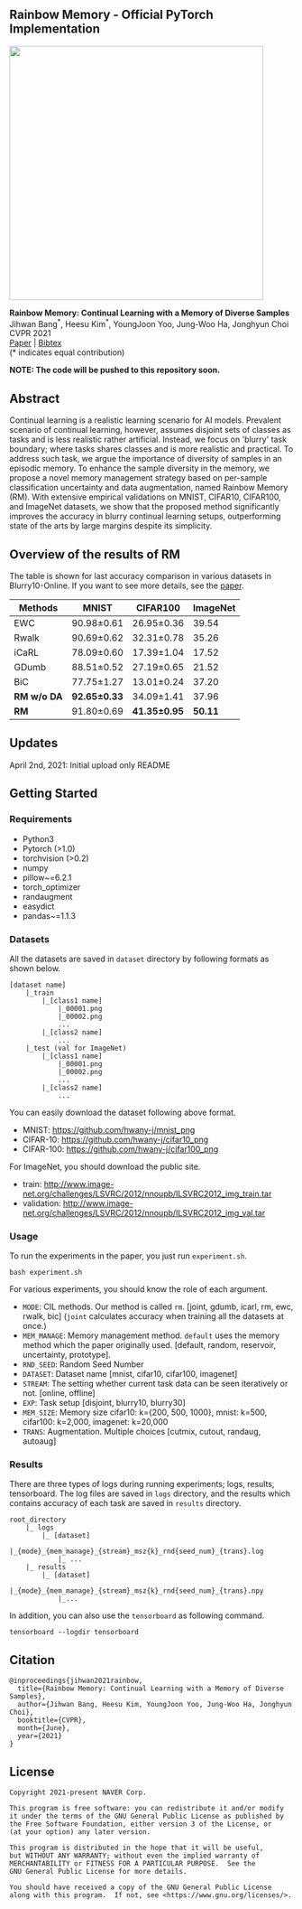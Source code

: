 ## Rainbow Memory - Official PyTorch Implementation

<img src="./overview.png" width="450">

**Rainbow Memory: Continual Learning with a Memory of Diverse Samples**<br>
Jihwan Bang<sup>\*</sup>, Heesu Kim<sup>\*</sup>, YoungJoon Yoo, Jung-Woo Ha, Jonghyun Choi<br>
CVPR 2021<br>
[Paper](https://arxiv.org/pdf/2103.17230.pdf) | [Bibtex](#Citation)<br>
(\* indicates equal contribution)

**NOTE: The code will be pushed to this repository soon.**

## Abstract
Continual learning is a realistic learning scenario for AI models. 
Prevalent scenario of continual learning, however, assumes disjoint sets of classes as tasks and is less realistic rather artificial. 
Instead, we focus on 'blurry' task boundary; where tasks shares classes and is more realistic and practical. 
To address such task, we argue the importance of diversity of samples in an episodic memory. 
To enhance the sample diversity in the memory, we propose a novel memory management strategy based on per-sample classification uncertainty and data augmentation, named Rainbow Memory (RM). 
With extensive empirical validations on MNIST, CIFAR10, CIFAR100, and ImageNet datasets, 
we show that the proposed method significantly improves the accuracy in blurry continual learning setups, outperforming state of the arts by large margins despite its simplicity.

## Overview of the results of RM
The table is shown for last accuracy comparison in various datasets in Blurry10-Online.
If you want to see more details, see the [paper](https://arxiv.org/pdf/2103.17230.pdf).

| Methods   | MNIST      | CIFAR100   | ImageNet |
|-----------|------------|------------|----------|
| EWC       | 90.98±0.61 | 26.95±0.36 | 39.54    |
| Rwalk     | 90.69±0.62 | 32.31±0.78 | 35.26    |
| iCaRL     | 78.09±0.60 | 17.39±1.04 | 17.52    |
| GDumb     | 88.51±0.52 | 27.19±0.65 | 21.52    |
| BiC       | 77.75±1.27 | 13.01±0.24 | 37.20    |
| **RM w/o DA** | **92.65±0.33** | 34.09±1.41 | 37.96    |
| **RM**        | 91.80±0.69 | **41.35±0.95** | **50.11**    |

## Updates
April 2nd, 2021: Initial upload only README

## Getting Started
### Requirements 

- Python3
- Pytorch (>1.0)
- torchvision (>0.2)
- numpy
- pillow~=6.2.1
- torch_optimizer
- randaugment
- easydict
- pandas~=1.1.3

### Datasets
All the datasets are saved in `dataset` directory by following formats as shown below.

```angular2html
[dataset name] 
    |_train
        |_[class1 name]
            |_00001.png
            |_00002.png 
            ...
        |_[class2 name]
            ... 
    |_test (val for ImageNet)
        |_[class1 name]
            |_00001.png
            |_00002.png
            ...
        |_[class2 name]
            ...
```
You can easily download the dataset following above format.

- MNIST: https://github.com/hwany-j/mnist_png
- CIFAR-10: https://github.com/hwany-j/cifar10_png
- CIFAR-100: https://github.com/hwany-j/cifar100_png

For ImageNet, you should download the public site.

- train: http://www.image-net.org/challenges/LSVRC/2012/nnoupb/ILSVRC2012_img_train.tar
- validation: http://www.image-net.org/challenges/LSVRC/2012/nnoupb/ILSVRC2012_img_val.tar

### Usage 
To run the experiments in the paper, you just run `experiment.sh`.
```angular2html
bash experiment.sh 
```
For various experiments, you should know the role of each argument. 

- `MODE`: CIL methods. Our method is called `rm`. [joint, gdumb, icarl, rm, ewc, rwalk, bic]
  (`joint` calculates accuracy when training all the datasets at once.)
- `MEM_MANAGE`: Memory management method. `default` uses the memory method which the paper originally used.
  [default, random, reservoir, uncertainty, prototype].
- `RND_SEED`: Random Seed Number 
- `DATASET`: Dataset name [mnist, cifar10, cifar100, imagenet]
- `STREAM`: The setting whether current task data can be seen iteratively or not. [online, offline] 
- `EXP`: Task setup [disjoint, blurry10, blurry30]
- `MEM_SIZE`: Memory size cifar10: k={200, 500, 1000}, mnist: k=500, cifar100: k=2,000, imagenet: k=20,000
- `TRANS`: Augmentation. Multiple choices [cutmix, cutout, randaug, autoaug]

### Results
There are three types of logs during running experiments; logs, results, tensorboard. 
The log files are saved in `logs` directory, and the results which contains accuracy of each task 
are saved in `results` directory. 
```angular2html
root_directory
    |_ logs 
        |_ [dataset]
            |_{mode}_{mem_manage}_{stream}_msz{k}_rnd{seed_num}_{trans}.log
            |_ ...
    |_ results
        |_ [dataset]
            |_{mode}_{mem_manage}_{stream}_msz{k}_rnd{seed_num}_{trans}.npy
            |_...
```

In addition, you can also use the `tensorboard` as following command.
```angular2html
tensorboard --logdir tensorboard
```

## Citation 
```angular2
@inproceedings{jihwan2021rainbow,
  title={Rainbow Memory: Continual Learning with a Memory of Diverse Samples},
  author={Jihwan Bang, Heesu Kim, YoungJoon Yoo, Jung-Woo Ha, Jonghyun Choi},
  booktitle={CVPR},
  month={June},
  year={2021}
}
```

## License

```
Copyright 2021-present NAVER Corp.

This program is free software: you can redistribute it and/or modify
it under the terms of the GNU General Public License as published by
the Free Software Foundation, either version 3 of the License, or
(at your option) any later version.

This program is distributed in the hope that it will be useful,
but WITHOUT ANY WARRANTY; without even the implied warranty of
MERCHANTABILITY or FITNESS FOR A PARTICULAR PURPOSE.  See the
GNU General Public License for more details.

You should have received a copy of the GNU General Public License
along with this program.  If not, see <https://www.gnu.org/licenses/>.
```
